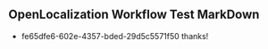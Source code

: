 ## OpenLocalization Workflow Test MarkDown
* fe65dfe6-602e-4357-bded-29d5c5571f50 thanks!

<!--HONumber=Feb17_HO2-->


